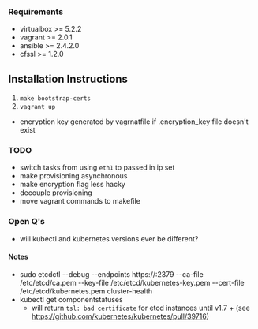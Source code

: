 ### Requirements
* virtualbox >= 5.2.2
* vagrant >= 2.0.1
* ansible >= 2.4.2.0
* cfssl >= 1.2.0


## Installation Instructions

1. ```make bootstrap-certs```
2. ```vagrant up```

* encryption key generated by vagrnatfile if .encryption_key file doesn't exist

### TODO
* switch tasks from using `eth1` to passed in ip set
* make provisioning asynchronous 
* make encryption flag less hacky
* decouple provisioning
* move vagrant commands to makefile

### Open Q's
* will kubectl and kubernetes versions ever be different?


#### Notes
* sudo etcdctl --debug --endpoints https://<etcd node>:2379 --ca-file /etc/etcd/ca.pem --key-file /etc/etcd/kubernetes-key.pem --cert-file /etc/etcd/kubernetes.pem cluster-health
* kubectl get componentstatuses
    * will return `tsl: bad certificate` for etcd instances until v1.7 + (see https://github.com/kubernetes/kubernetes/pull/39716)